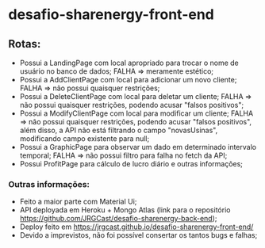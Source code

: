 # desafio-sharenergy-front-end

## Rotas:
- Possui a LandingPage com local apropriado para trocar o nome de usuário no banco de dados; FALHA => meramente estético;
- Possui a AddClientPage com local para adicionar um novo cliente; FALHA => não possui quaisquer restrições;
- Possui a DeleteClientPage com local para deletar um cliente; FALHA => não possui quaisquer restrições, podendo acusar "falsos positivos";
- Possui a ModifyClientPage com local para modificar um cliente; FALHA => não possui quaisquer restrições, podendo acusar "falsos positivos", além disso, a API não está filtrando o campo "novasUsinas", modificando campo existente para null;
- Possui a GraphicPage para observar um dado em determinado intervalo temporal; FALHA => não possui filtro para falha no fetch da API;
- Possui ProfitPage para cálculo de lucro diário e outras informações;

### Outras informações:
- Feito a maior parte com Material Ui;
- API deployada em Heroku + Mongo Atlas (link para o repositório https://github.com/JRGCast/desafio-sharenergy-back-end);
- Deploy feito em https://jrgcast.github.io/desafio-sharenergy-front-end/
- Devido a imprevistos, não foi possível consertar os tantos bugs e falhas;
